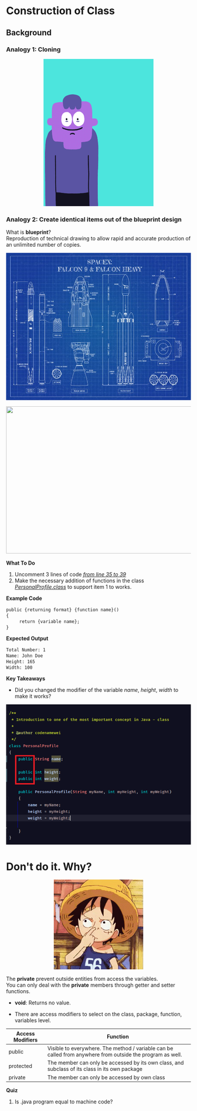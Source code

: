 # Construction of Class

## **Background**
### Analogy 1: Cloning
 <p align="center">
   <img width="300" height="400" src="metadata/cloning.gif">
 </p>  

### Analogy 2: Create identical items out of the blueprint design

 What is **blueprint**?  
 Reproduction of technical drawing to allow rapid and accurate production of an unlimited number of copies.


 <p align="center">
   <img width="550" height="400" src="metadata/spaceX.jpg">
 </p>  
 
  <p align="center">
    <img width="550" height="400" src="metadata/spaceXengine.jpg">
  </p>  
 

**What To Do**  
1. Uncomment 3 lines of code [_from line 35 to 39_](https://github.com/CertifaiAI/java-fundamentals/blob/master/java-core/src/main/java/ai/certifai/basic/ex3/BluePrint.java#L35-L39)  
2. Make the necessary addition of functions in the class [_PersonalProfile.class_]() to support item 1 to works.  

**Example Code**  
```
public {returning format} {function name}()      
{        
     return {variable name};      
}    
```


**Expected Output** 
```
Total Number: 1  
Name: John Doe  
Height: 165    
Width: 100   
```

**Key Takeaways**
- Did you changed the modifier of the variable _name_, _height_, _width_ to make it works? 

 <p align="center">
   <img src="metadata/public.png">
 </p> 
 
 # **Don't do it. Why?**
  <p align="center">
   <img src="metadata/tenor.gif">
 </p> 
 
 The **private** prevent outside entities from access the variables.  
 You can only deal with the **private** members through getter and setter functions. 
 
- **void**: Returns no value.  

- There are access modifiers to select on the class, package, function, variables level.  

| Access Modifiers | Function |
| --- | ----------- |
| public | Visible to everywhere. The method / variable can be called from anywhere from outside the program as well. |
| protected | The member can only be accessed by its own class, and subclass of its class in its own package  |
| private | The member can only be accessed by own class |
 


**Quiz** 

1. Is .java program equal to machine code?  
